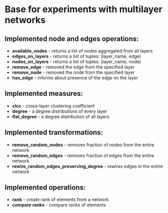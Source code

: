 # Base for experiments with multilayer networks

## Implemented node and edges operations:
  - **available_nodes** - returns a list of nodes aggregated from all layers
  - **edges_on_layers** - returns a list of tuples: (layer_name, edge)
  - **nodes_on_layers** - returns a list of tuples: (layer_name, node)
  - **remove_edge** - removed the edge from the specified layer
  - **remove_node** - removed the node from the specified layer
  - **has_edge** - informs about presence of the edge on the layer

## Implemented measures:
  - **clcc** - cross-layer clustering coefficient
  - **degree** - a degree distributions of every layer
  - **flat_degree** - a degree distribution of all layers

## Implemented transformations:
  - **remove_random_nodes** - removes fraction of nodes from the entire network 
  - **remove_random_edges** - removes fraction of edges from the entire network
  - **rewire_random_edges_preserving_degree** - rewires edges in the entire network
   
## Implemented operations:
  - **rank** - create rank of elements from a network
  - **compare ranks** - compare ranks of elements
